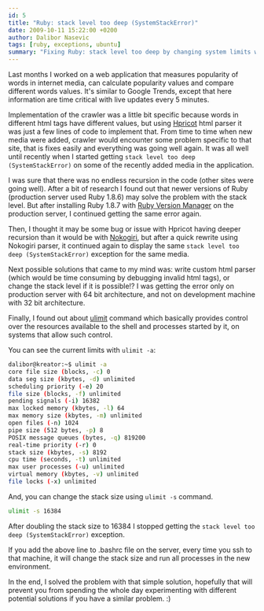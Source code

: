 ```yaml
---
id: 5
title: "Ruby: stack level too deep (SystemStackError)"
date: 2009-10-11 15:22:00 +0200
author: Dalibor Nasevic
tags: [ruby, exceptions, ubuntu]
summary: "Fixing Ruby: stack level too deep by changing system limits with ulimit."
---
```


Last months I worked on a web application that measures popularity of words in internet media, can calculate popularity values and compare different words values. It's similar to Google Trends, except that here information are time critical with live updates every 5 minutes.

Implementation of the crawler was a little bit specific because words in different html tags have different values, but using [Hpricot](http://github.com/whymirror/hpricot "Hpricot gem") html parser it was just a few lines of code to implement that. From time to time when new media were added, crawler would encounter some problem specific to that site, that is fixes easily and everything was going well again. It was all well until recently when I started getting `stack level too deep (SystemStackError)` on some of the recently added media in the application.

I was sure that there was no endless recursion in the code (other sites were going well). After a bit of research I found out that newer versions of Ruby (production server used Ruby 1.8.6) may solve the problem with the stack level. But after installing Ruby 1.8.7 with [Ruby Version Manager](http://github.com/wayneeseguin/rvm "Ruby Version Manager") on the production server, I continued getting the same error again.

Then, I thought it may be some bug or issue with Hpricot having deeper recursion than it would be with [Nokogiri](http://github.com/tenderlove/nokogiri "Nokogiri gem"), but after a quick rewrite using Nokogiri parser, it continued again to display the same `stack level too deep (SystemStackError)` exception for the same media.

Next possible solutions that came to my mind was: write custom html parser (which would be time consuming by debugging invalid html tags), or change the stack level if it is possible!? I was getting the error only on production server with 64 bit architecture, and not on development machine with 32 bit architecture.

Finally, I found out about [ulimit](http://ss64.com/bash/ulimit.html "Bash unlimit") command which basically provides control over the resources available to the shell and processes started by it, on systems that allow such control.

You can see the current limits with `ulimit -a`:

```bash
dalibor@kreator:~$ ulimit -a
core file size (blocks, -c) 0
data seg size (kbytes, -d) unlimited
scheduling priority (-e) 20
file size (blocks, -f) unlimited
pending signals (-i) 16382
max locked memory (kbytes, -l) 64
max memory size (kbytes, -m) unlimited
open files (-n) 1024
pipe size (512 bytes, -p) 8
POSIX message queues (bytes, -q) 819200
real-time priority (-r) 0
stack size (kbytes, -s) 8192
cpu time (seconds, -t) unlimited
max user processes (-u) unlimited
virtual memory (kbytes, -v) unlimited
file locks (-x) unlimited
```

And, you can change the stack size using `ulimit -s` command.

```bash
ulimit -s 16384
```

After doubling the stack size to 16384 I stopped getting the `stack level too deep (SystemStackError)` exception.

If you add the above line to .bashrc file on the server, every time you ssh to that machine, it will change the stack size and run all processes in the new environment.

In the end, I solved the problem with that simple solution, hopefully that will prevent you from spending the whole day experimenting with different potential solutions if you have a similar problem. :)
